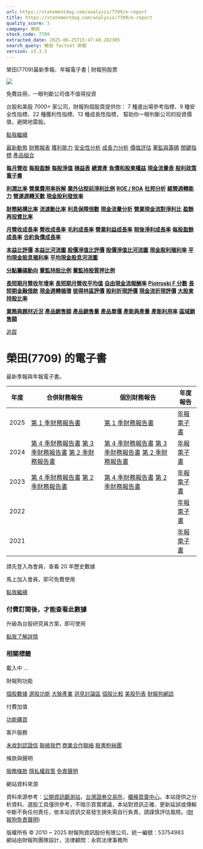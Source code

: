 ```yaml
---
url: https://statementdog.com/analysis/7709/e-report
title: https://statementdog.com/analysis/7709/e-report
quality_score: 3
company: 榮田
stock_code: 7709
extracted_date: 2025-06-25T15:47:40.282305
search_query: 榮田 factset 財報
version: v3.3.3
---
```


榮田(7709)最新季報、年報電子書 | 財報狗股票















![](https://www.facebook.com/tr?id=1265443774131605&ev=PageView&noscript=1)













































































免費註冊，一眼判斷公司值不值得投資

台股和美股 7000+ 家公司，財報狗個股頁提供你：
7 種進出場參考指標、9 種安全性指標、22 種獲利性指標、13 種成長性指標，
幫助你一眼判斷公司的投資價值，避開地雷股。

[點我繼續](/users/sign_up)

[最新動態](/analysis/7709)
[財務報表](/analysis/7709/monthly-revenue)
[獲利能力](/analysis/7709/profit-margin)
[安全性分析](/analysis/7709/financial-structure-ratio)
[成長力分析](/analysis/7709/monthly-revenue-growth-rate)
[價值評估](/analysis/7709/pe)
[董監與籌碼](/analysis/7709/broker-trading)
[關鍵指標](/analysis/7709/long-term-and-short-term-monthly-revenue-yoy)
[產品組合](/analysis/7709/ai-search)

[**每月營收**](/analysis/7709/monthly-revenue)
[**每股盈餘**](/analysis/7709/eps)
[**每股淨值**](/analysis/7709/nav)
[**損益表**](/analysis/7709/income-statement)
[**總資產**](/analysis/7709/assets)
[**負債和股東權益**](/analysis/7709/liabilities-and-equity)
[**現金流量表**](/analysis/7709/cash-flow-statement)
[**股利政策**](/analysis/7709/dividend-policy)
[**電子書**](/analysis/7709/e-report)

[**利潤比率**](/analysis/7709/profit-margin)
[**營業費用率拆解**](/analysis/7709/operating-expense-ratio)
[**業外佔稅前淨利比例**](/analysis/7709/non-operating-income-to-profit-before-tax)
[**ROE / ROA**](/analysis/7709/roe-roa)
[**杜邦分析**](/analysis/7709/du-pont-analysis)
[**經營週轉能力**](/analysis/7709/turnover-ratio)
[**營運週轉天數**](/analysis/7709/turnover-days)
[**現金股利發放率**](/analysis/7709/dividend-payout-ratio)

[**財務結構比率**](/analysis/7709/financial-structure-ratio)
[**流速動比率**](/analysis/7709/current-ratio-and-quick-ratio)
[**利息保障倍數**](/analysis/7709/interest-coverage-ratio)
[**現金流量分析**](/analysis/7709/cash-flow-analysis)
[**營業現金流對淨利比**](/analysis/7709/operating-cash-flow-to-net-income-ratio)
[**盈餘再投資比率**](/analysis/7709/reinvestment-rate)

[**月營收成長率**](/analysis/7709/monthly-revenue-growth-rate)
[**營收成長率**](/analysis/7709/revenue-growth-rate)
[**毛利成長率**](/analysis/7709/gross-profit-growth-rate)
[**營業利益成長率**](/analysis/7709/operating-income-growth-rate)
[**稅後淨利成長率**](/analysis/7709/net-income-growth-rate)
[**每股盈餘成長率**](/analysis/7709/eps-growth-rate)
[**合約負債成長率**](/analysis/7709/current-contract-liabilities-growth-rate)

[**本益比評價**](/analysis/7709/pe)
[**本益比河流圖**](/analysis/7709/pe-band)
[**股價淨值比評價**](/analysis/7709/pb)
[**股價淨值比河流圖**](/analysis/7709/pb-band)
[**現金股利殖利率**](/analysis/7709/dividend-yield)
[**平均現金股息殖利率**](/analysis/7709/average-dividend-yield)
[**平均現金股息河流圖**](/analysis/7709/average-dividend-yield-band)

[**分點籌碼動向**](/analysis/7709/broker-trading)
[**董監持股比例**](/analysis/7709/board-members-and-supervisors-shares-to-shares-outstanding-ratio)
[**董監持股質押比例**](/analysis/7709/pledging-ratio-of-board-members-and-supervisors)

[**長短期月營收年增率**](/analysis/7709/long-term-and-short-term-monthly-revenue-yoy)
[**長短期月營收平均值**](/analysis/7709/average-long-term-and-short-term-monthly-revenue)
[**自由現金流報酬率**](/analysis/7709/croic)
[**Piotroski F 分數**](/analysis/7709/piotroski-f-score)
[**長短期金融借款**](/analysis/7709/financial-borrowing)
[**現金週轉循環**](/analysis/7709/cash-conversion-cycle)
[**彼得林區評價**](/analysis/7709/peter-lynch-valuation)
[**股利折現評價**](/analysis/7709/dividend-discount-valuation)
[**現金流折現評價**](/analysis/7709/dcf-valuation)
[**大股東持股比率**](/analysis/7709/majority-shareholders-share-ratio)

[**業務與題材近況**](/analysis/7709/ai-search)
[**產品銷售額**](/analysis/7709/product-sales-figure)
[**產品銷售量**](/analysis/7709/product-sales-volume)
[**產品單價**](/analysis/7709/product-unit-price)
[**產能與產量**](/analysis/7709/production-capacity)
[**產能利用率**](/analysis/7709/production-capacity-utilization)
[**區域銷售額**](/analysis/7709/product-regional-sales)

[追蹤](/users/sign_up)

# 榮田(7709) 的電子書

最新季報與年報電子書。

| 年度 | 合併財務報告 | 個別財務報告 | 年度報告 |
| --- | --- | --- | --- |
| 2025 | [第 1 季財務報告書](/analysis) | [第 1 季財務報告書](https://doc.twse.com.tw/server-java/t57sb01?co_id=7709&colorchg=1&kind=A&step=9&filename=202501_7709_AI2.pdf) | [年報電子書](/analysis) |
| 2024 | [第 4 季財務報告書](/analysis)  [第 3 季財務報告書](/analysis)  [第 2 季財務報告書](/analysis) | [第 4 季財務報告書](https://doc.twse.com.tw/server-java/t57sb01?co_id=7709&colorchg=1&kind=A&step=9&filename=202404_7709_AI2.pdf)  [第 3 季財務報告書](https://doc.twse.com.tw/server-java/t57sb01?co_id=7709&colorchg=1&kind=A&step=9&filename=202403_7709_AI2.pdf)  [第 2 季財務報告書](https://doc.twse.com.tw/server-java/t57sb01?co_id=7709&colorchg=1&kind=A&step=9&filename=202402_7709_AI2.pdf) | [年報電子書](https://doc.twse.com.tw/server-java/t57sb01?co_id=7709&colorchg=1&kind=F&step=9&filename=2024_7709_20250523F04.pdf) |
| 2023 | [第 4 季財務報告書](/analysis)  [第 2 季財務報告書](/analysis) | [第 4 季財務報告書](https://doc.twse.com.tw/server-java/t57sb01?co_id=7709&colorchg=1&kind=A&step=9&filename=202304_7709_AI2.pdf)  [第 2 季財務報告書](https://doc.twse.com.tw/server-java/t57sb01?co_id=7709&colorchg=1&kind=A&step=9&filename=202302_7709_AI2.pdf) | [年報電子書](https://doc.twse.com.tw/server-java/t57sb01?co_id=7709&colorchg=1&kind=F&step=9&filename=2023_7709_20240607F04.pdf) |
| 2022 |  |  | [年報電子書](/analysis) |
| 2021 |  |  | [年報電子書](/analysis) |

請先登入為會員，查看 20 年歷史數據

馬上加入會員，即可免費使用

[點我繼續](/users/sign_up)

### 付費訂閱後，才能查看此數據

升級為台股研究員方案，即可使用

[點我了解詳情](/pricing)

### 相關標籤

載入中 ...





財報狗功能

[個股數據](/analysis)
[選股功能](/screeners)
[大盤產業](/taiex)
[洞見討論區](/insight)
[個股比較](/compare/tpe)
[美股列表](/us-stock-list)
[財報狗網誌](/blog/)

付費加值

[功能購買](/pricing)

客戶服務

[未收到認證信](/users/recv_auth_fail)
[聯絡我們](/contact)
[商業合作聯絡](/contact)
[臉書粉絲團](//www.facebook.com/statementdog)

條款與聲明

[服務條款](/law/tos)
[隱私權政策](/law/privacy)
[免責聲明](/law/disclaimer)

網站資料來源

資料來源参考：[公開資訊觀測站](http://mops.twse.com.tw/mops/web/index)，[台灣證券交易所](http://www.tse.com.tw/)，[櫃檯買賣中心](http://www.otc.org.tw/)。本站提供之分析資料、選股工具僅供參考，不暗示買賣建議，本站對資訊正確、更新延誤或傳輸中斷不負任何責任，依本站資訊交易發生損失需自行負責，請謹慎評估風險。([財報狗免責聲明](/law/disclaimer))

版權所有 © 2010 ~ 2025 財報狗資訊股份有限公司，統一編號：53754983  
網站由財報狗團隊設計，法律顧問：永熙法律事務所